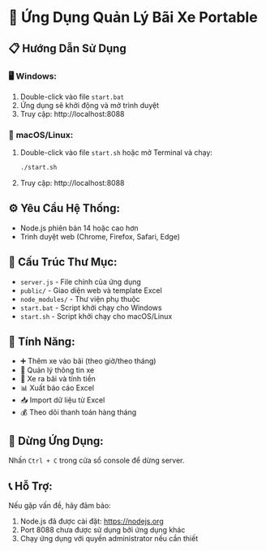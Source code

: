 # 🚗 Ứng Dụng Quản Lý Bãi Xe Portable

## 📋 Hướng Dẫn Sử Dụng

### 🖥️ **Windows:**
1. Double-click vào file `start.bat`
2. Ứng dụng sẽ khởi động và mở trình duyệt
3. Truy cập: http://localhost:8088

### 🍎 **macOS/Linux:**
1. Double-click vào file `start.sh` hoặc mở Terminal và chạy:
   ```bash
   ./start.sh
   ```
2. Truy cập: http://localhost:8088

## ⚙️ **Yêu Cầu Hệ Thống:**
- Node.js phiên bản 14 hoặc cao hơn
- Trình duyệt web (Chrome, Firefox, Safari, Edge)

## 📁 **Cấu Trúc Thư Mục:**
- `server.js` - File chính của ứng dụng
- `public/` - Giao diện web và template Excel
- `node_modules/` - Thư viện phụ thuộc
- `start.bat` - Script khởi chạy cho Windows
- `start.sh` - Script khởi chạy cho macOS/Linux

## 🔧 **Tính Năng:**
- ➕ Thêm xe vào bãi (theo giờ/theo tháng)
- 📝 Quản lý thông tin xe
- 🚪 Xe ra bãi và tính tiền
- 📊 Xuất báo cáo Excel
- 📥 Import dữ liệu từ Excel
- 💰 Theo dõi thanh toán hàng tháng

## 🚫 **Dừng Ứng Dụng:**
Nhấn `Ctrl + C` trong cửa sổ console để dừng server.

## 📞 **Hỗ Trợ:**
Nếu gặp vấn đề, hãy đảm bảo:
1. Node.js đã được cài đặt: https://nodejs.org
2. Port 8088 chưa được sử dụng bởi ứng dụng khác
3. Chạy ứng dụng với quyền administrator nếu cần thiết
